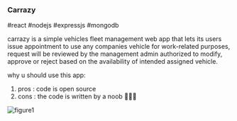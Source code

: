### Carrazy
#react #nodejs #expressjs #mongodb

carrazy is a simple vehicles fleet management web app that lets its users issue appointment to use any companies vehicle for work-related purposes, request will be reviewed by the management admin authorized to modify, approve or reject based on the availability of intended assigned vehicle.

why u should use this app:
1. pros : code is open source
2. cons : the code is written by a noob 🥺🥺🥺

![figure1](./images/otwRumahAgnes.gif)


